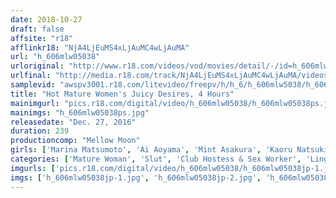```yaml
---
date: 2018-10-27
draft: false
affsite: "r18"
afflinkr18: "NjA4LjEuMS4xLjAuMC4wLjAuMA"
url: "h_606mlw05038"
urloriginal: "http://www.r18.com/videos/vod/movies/detail/-/id=h_606mlw05038"
urlfinal: "http://media.r18.com/track/NjA4LjEuMS4xLjAuMC4wLjAuMA/videos/vod/movies/detail/-/id=h_606mlw05038"
samplevid: "awspv3001.r18.com/litevideo/freepv/h/h_6/h_606mlw5038/h_606mlw5038_dmb_w.mp4"
title: "Hot Mature Women's Juicy Desires, 4 Hours"
mainimgurl: "pics.r18.com/digital/video/h_606mlw05038/h_606mlw05038ps.jpg"
mainimgs: "h_606mlw05038ps.jpg"
releasedate: "Dec. 27, 2016"
duration: 239
productioncomp: "Mellow Moon"
girls: ['Marina Matsumoto', 'Ai Aoyama', 'Mint Asakura', 'Kaoru Natsuki (Tsubaki Kato)', 'Haruka Makino', 'Midori Nashiro', 'Iku Kondo\n(Ikumi Kondo)', 'Kyoka Hibiki']
categories: ['Mature Woman', 'Slut', 'Club Hostess & Sex Worker', 'Lingerie', 'Compilation', 'Over 4 Hours', 'Hi-Def']
imgurls: ['pics.r18.com/digital/video/h_606mlw05038/h_606mlw05038jp-1.jpg', 'pics.r18.com/digital/video/h_606mlw05038/h_606mlw05038jp-2.jpg', 'pics.r18.com/digital/video/h_606mlw05038/h_606mlw05038jp-3.jpg', 'pics.r18.com/digital/video/h_606mlw05038/h_606mlw05038jp-4.jpg', 'pics.r18.com/digital/video/h_606mlw05038/h_606mlw05038jp-5.jpg', 'pics.r18.com/digital/video/h_606mlw05038/h_606mlw05038jp-6.jpg', 'pics.r18.com/digital/video/h_606mlw05038/h_606mlw05038jp-7.jpg', 'pics.r18.com/digital/video/h_606mlw05038/h_606mlw05038jp-8.jpg', 'pics.r18.com/digital/video/h_606mlw05038/h_606mlw05038jp-9.jpg', 'pics.r18.com/digital/video/h_606mlw05038/h_606mlw05038jp-10.jpg', 'pics.r18.com/digital/video/h_606mlw05038/h_606mlw05038jp-11.jpg', 'pics.r18.com/digital/video/h_606mlw05038/h_606mlw05038jp-12.jpg', 'pics.r18.com/digital/video/h_606mlw05038/h_606mlw05038jp-13.jpg', 'pics.r18.com/digital/video/h_606mlw05038/h_606mlw05038jp-14.jpg', 'pics.r18.com/digital/video/h_606mlw05038/h_606mlw05038jp-15.jpg', 'pics.r18.com/digital/video/h_606mlw05038/h_606mlw05038jp-16.jpg', 'pics.r18.com/digital/video/h_606mlw05038/h_606mlw05038jp-17.jpg', 'pics.r18.com/digital/video/h_606mlw05038/h_606mlw05038jp-18.jpg', 'pics.r18.com/digital/video/h_606mlw05038/h_606mlw05038jp-19.jpg', 'pics.r18.com/digital/video/h_606mlw05038/h_606mlw05038jp-20.jpg']
imgs: ['h_606mlw05038jp-1.jpg', 'h_606mlw05038jp-2.jpg', 'h_606mlw05038jp-3.jpg', 'h_606mlw05038jp-4.jpg', 'h_606mlw05038jp-5.jpg', 'h_606mlw05038jp-6.jpg', 'h_606mlw05038jp-7.jpg', 'h_606mlw05038jp-8.jpg', 'h_606mlw05038jp-9.jpg', 'h_606mlw05038jp-10.jpg', 'h_606mlw05038jp-11.jpg', 'h_606mlw05038jp-12.jpg', 'h_606mlw05038jp-13.jpg', 'h_606mlw05038jp-14.jpg', 'h_606mlw05038jp-15.jpg', 'h_606mlw05038jp-16.jpg', 'h_606mlw05038jp-17.jpg', 'h_606mlw05038jp-18.jpg', 'h_606mlw05038jp-19.jpg', 'h_606mlw05038jp-20.jpg']
---
```

